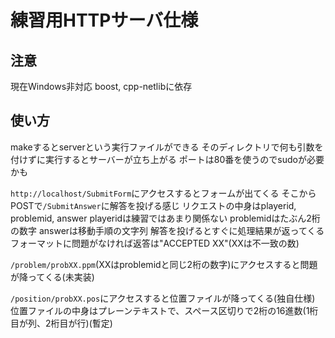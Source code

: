 # 練習用HTTPサーバ仕様

## 注意
現在Windows非対応
boost, cpp-netlibに依存

## 使い方
makeするとserverという実行ファイルができる
そのディレクトリで何も引数を付けずに実行するとサーバーが立ち上がる
ポートは80番を使うのでsudoが必要かも

`http://localhost/SubmitForm`にアクセスするとフォームが出てくる
そこからPOSTで`/SubmitAnswer`に解答を投げる感じ
リクエストの中身はplayerid, problemid, answer
playeridは練習ではあまり関係ない
problemidはたぶん2桁の数字
answerは移動手順の文字列
解答を投げるとすぐに処理結果が返ってくる
フォーマットに問題がなければ返答は"ACCEPTED XX"(XXは不一致の数)

`/problem/probXX.ppm`(XXはproblemidと同じ2桁の数字)にアクセスすると問題が降ってくる(未実装)

`/position/probXX.pos`にアクセスすると位置ファイルが降ってくる(独自仕様)
位置ファイルの中身はプレーンテキストで、スペース区切りで2桁の16進数(1桁目が列、2桁目が行)(暫定)


